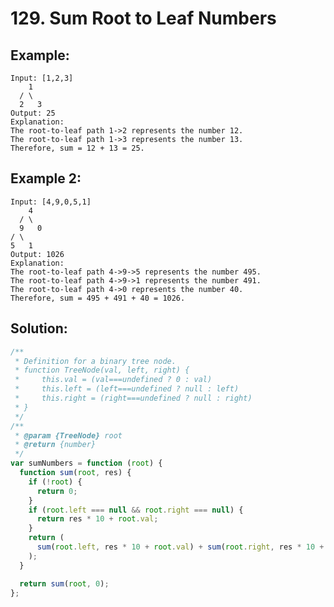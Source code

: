 # 129. Sum Root to Leaf Numbers

## Example:

    Input: [1,2,3]
        1
      / \
      2   3
    Output: 25
    Explanation:
    The root-to-leaf path 1->2 represents the number 12.
    The root-to-leaf path 1->3 represents the number 13.
    Therefore, sum = 12 + 13 = 25.

## Example 2:

    Input: [4,9,0,5,1]
        4
      / \
      9   0
    / \
    5   1
    Output: 1026
    Explanation:
    The root-to-leaf path 4->9->5 represents the number 495.
    The root-to-leaf path 4->9->1 represents the number 491.
    The root-to-leaf path 4->0 represents the number 40.
    Therefore, sum = 495 + 491 + 40 = 1026.

## Solution:

```javascript
/**
 * Definition for a binary tree node.
 * function TreeNode(val, left, right) {
 *     this.val = (val===undefined ? 0 : val)
 *     this.left = (left===undefined ? null : left)
 *     this.right = (right===undefined ? null : right)
 * }
 */
/**
 * @param {TreeNode} root
 * @return {number}
 */
var sumNumbers = function (root) {
  function sum(root, res) {
    if (!root) {
      return 0;
    }
    if (root.left === null && root.right === null) {
      return res * 10 + root.val;
    }
    return (
      sum(root.left, res * 10 + root.val) + sum(root.right, res * 10 + root.val)
    );
  }

  return sum(root, 0);
};
```
